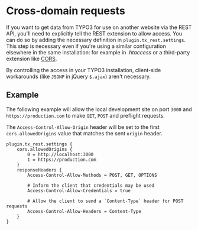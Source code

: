 Cross-domain requests
=====================

If you want to get data from TYPO3 for use on another website via the REST API, 
you'll need to explicitly tell the REST extension to allow access. You can do 
so by adding the necessary definition in `plugin.tx_rest.settings`. This step 
is necessary even if you're using a similar configuration elsewhere in the same 
installation: for example in *.htaccess* or a third-party extension like 
[CORS](https://typo3.org/extensions/repository/view/cors).

By controlling the access in your TYPO3 installation, client-side workarounds 
(like `JSONP` in jQuery `$.ajax`) aren't necessary.

Example
-------

The following example will allow the local development site on port `3000` and 
`https://production.com` to make `GET`, `POST` and preflight requests.

The `Access-Control-Allow-Origin` header will be set to the first 
`cors.allowedOrigins` value that matches the sent `origin` header.

	plugin.tx_rest.settings {
        cors.allowedOrigins {
            0 = http://localhost:3000
            1 = https://production.com
        }
		responseHeaders {
			Access-Control-Allow-Methods = POST, GET, OPTIONS
			
			# Inform the client that credentials may be used
			Access-Control-Allow-Credentials = true
			
			# Allow the client to send a `Content-Type` header for POST requests 
            Access-Control-Allow-Headers = Content-Type
		}
	}
